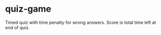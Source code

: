 # quiz-game
Timed quiz with time penalty for wrong answers. Score is total time left at end of quiz.
